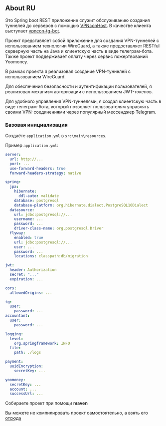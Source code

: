 ## About RU
Это Spring boot REST приложение служит обслуживанию создания туннелей до серверов с помощью [VPNconHost](https://github.com/BlTniki/vpnconhost). В качестве клиента выступает [vpncon-tg-bot](https://github.com/BlTniki/vpncon-tg-client/tree/main).

Проект представляет собой приложение для создания VPN-туннелей с использованием технологии WireGuard, а также предоставляет RESTful серверную часть на Java и клиентскую часть в виде телеграм-бота. Также проект поддерживает оплату через сервис пожертвований Yoomoney.

В рамках проекта я реализовал создание VPN-туннелей с использованием WireGuard.

Для обеспечения безопасности и аутентификации пользователей, я реализовал механизм авторизации с использованием JWT-токенов.

Для удобного управления VPN-туннелями, я создал клиентскую часть в виде телеграм-бота, который позволяет пользователям управлять своими VPN-соединениями через популярный мессенджер Telegram.



### Базовая инициализация
Создаёте `application.yml` в `src\main\resources`.

Пример `application.yml`:
```yml
server:
  url: http://...
  port: ...
  use-forward-headers: true
  forward-headers-strategy: native

spring:
  jpa:
    hibernate:
      ddl-auto: validate
    database: postgresql
    database-platform: org.hibernate.dialect.PostgreSQL10Dialect
  datasource:
    url: jdbc:postgresql://...
    username: ...
    password: ...
    driver-class-name: org.postgresql.Driver
  flyway:
    enabled: true
    url: jdbc:postgresql://...
    user: ...
    password: ...
    locations: classpath:db/migration

jwt:
  header: Authorization
  secret: "..."
  expiration: ...

cors:
  allowedOrigins: ...

tg:
  user:
    password: ...
accountant:
  user:
    password: ...

logging:
  level:
    org.springframework: INFO
  file:
    path: ./logs

payment:
  uuidEncryption:
    secretKey: ...

yoomoney:
  secretKey: ...
  account: ...
  successUrl: ...
```
Собираете проект при помощи **maven**

Вы можете не компилировать проект самостоятельно, а взять его [отсюда](https://hub.docker.com/r/bitniki/vpnconserver)
